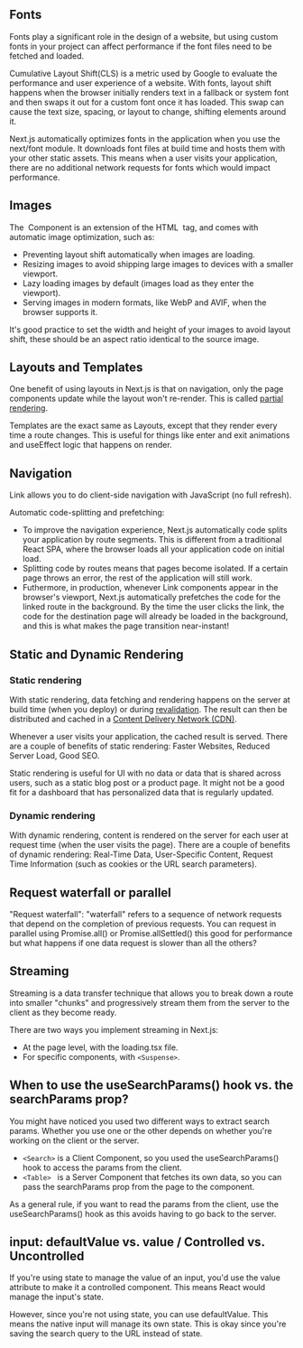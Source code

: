 ## Fonts
Fonts play a significant role in the design of a website, but using custom fonts in your project can affect performance if the font files need to be fetched and loaded.

Cumulative Layout Shift(CLS) is a metric used by Google to evaluate the performance and user experience of a website. With fonts, layout shift happens when the browser initially renders text in a fallback or system font and then swaps it out for a custom font once it has loaded. This swap can cause the text size, spacing, or layout to change, shifting elements around it.

Next.js automatically optimizes fonts in the application when you use the next/font module. It downloads font files at build time and hosts them with your other static assets. This means when a user visits your application, there are no additional network requests for fonts which would impact performance.


## Images
The <Image> Component is an extension of the HTML <img> tag, and comes with automatic image optimization, such as:
- Preventing layout shift automatically when images are loading.
- Resizing images to avoid shipping large images to devices with a smaller viewport.
- Lazy loading images by default (images load as they enter the viewport).
- Serving images in modern formats, like WebP and AVIF, when the browser supports it.

It's good practice to set the width and height of your images to avoid layout shift, these should be an aspect ratio identical to the source image.

## Layouts and Templates
One benefit of using layouts in Next.js is that on navigation, only the page components update while the layout won't re-render. This is called [partial rendering](https://nextjs.org/docs/app/building-your-application/routing/linking-and-navigating#3-partial-rendering).

Templates are the exact same as Layouts, except that they render every time a route changes. This is useful for things like enter and exit animations and useEffect logic that happens on render.

## Navigation
Link allows you to do client-side navigation with JavaScript (no full refresh).

Automatic code-splitting and prefetching:
- To improve the navigation experience, Next.js automatically code splits your application by route segments. This is different from a traditional React SPA, where the browser loads all your application code on initial load.
- Splitting code by routes means that pages become isolated. If a certain page throws an error, the rest of the application will still work.
- Futhermore, in production, whenever Link components appear in the browser's viewport, Next.js automatically prefetches the code for the linked route in the background. By the time the user clicks the link, the code for the destination page will already be loaded in the background, and this is what makes the page transition near-instant!

## Static and Dynamic Rendering
### Static rendering
With static rendering, data fetching and rendering happens on the server at build time (when you deploy) or during [revalidation](https://nextjs.org/docs/app/building-your-application/data-fetching/fetching-caching-and-revalidating#revalidating-data). The result can then be distributed and cached in a [Content Delivery Network (CDN)](https://nextjs.org/docs/app/building-your-application/rendering/server-components#static-rendering-default).

Whenever a user visits your application, the cached result is served. There are a couple of benefits of static rendering: Faster Websites, Reduced Server Load, Good SEO.

Static rendering is useful for UI with no data or data that is shared across users, such as a static blog post or a product page. It might not be a good fit for a dashboard that has personalized data that is regularly updated.

### Dynamic rendering
With dynamic rendering, content is rendered on the server for each user at request time (when the user visits the page). There are a couple of benefits of dynamic rendering: Real-Time Data, User-Specific Content, Request Time Information (such as cookies or the URL search parameters).

## Request waterfall or parallel
"Request waterfall": "waterfall" refers to a sequence of network requests that depend on the completion of previous requests.
You can request in parallel using Promise.all() or Promise.allSettled() this good for performance but what happens if one data request is slower than all the others?

## Streaming
Streaming is a data transfer technique that allows you to break down a route into smaller "chunks" and progressively stream them from the server to the client as they become ready.

There are two ways you implement streaming in Next.js:
- At the page level, with the loading.tsx file.
- For specific components, with ```<Suspense>```.



## When to use the useSearchParams() hook vs. the searchParams prop?
You might have noticed you used two different ways to extract search params. Whether you use one or the other depends on whether you're working on the client or the server.

- ```<Search>``` is a Client Component, so you used the useSearchParams() hook to access the params from the client.
- ```<Table> ``` is a Server Component that fetches its own data, so you can pass the searchParams prop from the page to the component.
  
As a general rule, if you want to read the params from the client, use the useSearchParams() hook as this avoids having to go back to the server.

## input: defaultValue vs. value / Controlled vs. Uncontrolled
If you're using state to manage the value of an input, you'd use the value attribute to make it a controlled component. This means React would manage the input's state.

However, since you're not using state, you can use defaultValue. This means the native input will manage its own state. This is okay since you're saving the search query to the URL instead of state.